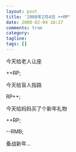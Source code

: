 ```yaml
---
layout: post
title: '2008年2月4日 ++RP'
date: 2008-02-04 16:27
comments: true
category: 
tagline: 
tags: []
---
```

    

今天给老人让座

++RP;

  

今天给盲人指路

RP++;

  

今天给妈妈买了个新年礼物

++RP;

--RMB;

  

备战新年...
